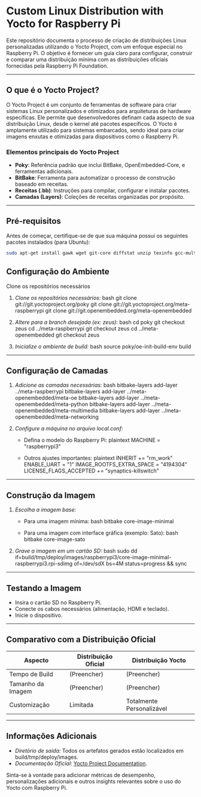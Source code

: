 # Custom Linux Distribution with Yocto for Raspberry Pi

Este repositório documenta o processo de criação de distribuições Linux personalizadas utilizando o Yocto Project, com um enfoque especial no Raspberry Pi. O objetivo é fornecer um guia claro para configurar, construir e comparar uma distribuição mínima com as distribuições oficiais fornecidas pela Raspberry Pi Foundation.

---

## **O que é o Yocto Project?**

O Yocto Project é um conjunto de ferramentas de software para criar sistemas Linux personalizados e otimizados para arquiteturas de hardware específicas. Ele permite que desenvolvedores definam cada aspecto de sua distribuição Linux, desde o kernel até pacotes específicos. O Yocto é amplamente utilizado para sistemas embarcados, sendo ideal para criar imagens enxutas e otimizadas para dispositivos como o Raspberry Pi.

### **Elementos principais do Yocto Project**
- **Poky**: Referência padrão que inclui BitBake, OpenEmbedded-Core, e ferramentas adicionais.
- **BitBake**: Ferramenta para automatizar o processo de construção baseado em receitas.
- **Receitas (.bb)**: Instruções para compilar, configurar e instalar pacotes.
- **Camadas (Layers)**: Coleções de receitas organizadas por propósito.

---

## **Pré-requisitos**

Antes de começar, certifique-se de que sua máquina possui os seguintes pacotes instalados (para Ubuntu):

```bash
sudo apt-get install gawk wget git-core diffstat unzip texinfo gcc-multilib build-essential chrpath socat cpio python3 python3-pip python3-pexpect xz-utils debianutils iputils-ping python3-git python3-jinja2 libegl1-mesa libsdl1.2-dev pylint3 xterm

```

## **Configuração do Ambiente** ##
Clone os repositórios necessários

1. *Clone os repositórios necessários:*
   bash
   git clone git://git.yoctoproject.org/poky
   git clone git://git.yoctoproject.org/meta-raspberrypi
   git clone git://git.openembedded.org/meta-openembedded
   

2. *Altere para a branch desejada (ex: zeus):*
   bash
   cd poky
   git checkout zeus
   cd ../meta-raspberrypi
   git checkout zeus
   cd ../meta-openembedded
   git checkout zeus
   

3. *Inicialize o ambiente de build:*
   bash
   source poky/oe-init-build-env build
   

---

## Configuração de Camadas

1. *Adicione as camadas necessárias:*
   bash
   bitbake-layers add-layer ../meta-raspberrypi
   bitbake-layers add-layer ../meta-openembedded/meta-oe
   bitbake-layers add-layer ../meta-openembedded/meta-python
   bitbake-layers add-layer ../meta-openembedded/meta-multimedia
   bitbake-layers add-layer ../meta-openembedded/meta-networking
   

2. *Configure a máquina no arquivo local.conf:*
   - Defina o modelo do Raspberry Pi:
     plaintext
     MACHINE = "raspberrypi3"
     
   - Outros ajustes importantes:
     plaintext
     INHERIT += "rm_work"
     ENABLE_UART = "1"
     IMAGE_ROOTFS_EXTRA_SPACE = "4194304"
     LICENSE_FLAGS_ACCEPTED += "synaptics-killswitch"
     

---

## Construção da Imagem

1. *Escolha a imagem base:*
   - Para uma imagem mínima:
     bash
     bitbake core-image-minimal
     
   - Para uma imagem com interface gráfica (exemplo: Sato):
     bash
     bitbake core-image-sato
     

2. *Grave a imagem em um cartão SD:*
   bash
   sudo dd if=build/tmp/deploy/images/raspberrypi3/core-image-minimal-raspberrypi3.rpi-sdimg of=/dev/sdX bs=4M status=progress && sync
   

---

## Testando a Imagem

- Insira o cartão SD no Raspberry Pi.
- Conecte os cabos necessários (alimentação, HDMI e teclado).
- Inicie o dispositivo.

---

## Comparativo com a Distribuição Oficial


| Aspecto                    | Distribuição Oficial       | Distribuição Yocto         |
|----------------------------|----------------------------|----------------------------|
| Tempo de Build             | (Preencher)             | (Preencher)             |
| Tamanho da Imagem          | (Preencher)             | (Preencher)             |
| Customização               | Limitada                  | Totalmente Personalizável |

---

## Informações Adicionais

- *Diretório de saída:* Todos os artefatos gerados estão localizados em build/tmp/deploy/images.
- *Documentação Oficial:* [Yocto Project Documentation](https://www.yoctoproject.org/docs/latest/).

Sinta-se à vontade para adicionar métricas de desempenho, personalizações adicionais e outros insights relevantes sobre o uso do Yocto com Raspberry Pi.

